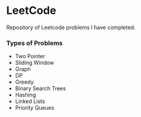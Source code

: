 # LeetCode

Repository of Leetcode problems I have completed.

### Types of Problems
- Two Pointer
- Sliding Window
- Graph
- DP
- Greedy
- Binary Search Trees
- Hashing
- Linked Lists
- Priority Queues

